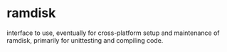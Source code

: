 # ramdisk
interface to use, eventually for cross-platform setup and maintenance of ramdisk, primarily for unittesting and compiling code.
